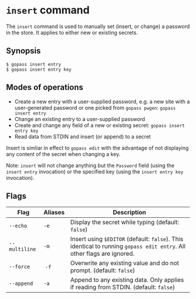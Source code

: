 # `insert` command

The `insert` command is used to manually set (insert, or change) a password in the store. It applies to either new or existing secrets.

## Synopsis

```
$ gopass insert entry
$ gopass insert entry key
```

## Modes of operations

* Create a new entry with a user-supplied password, e.g. a new site with a user-generated password or one picked from `gopass pwgen`: `gopass insert entry`
* Change an existing entry to a user-supplied password
* Create and change any field of a new or existing secret: `gopass insert entry key`
* Read data from STDIN and insert (or append) to a secret

Insert is simliar in effect to `gopass edit` with the advantage of not displaying any content of the secret when changing a key.

Note: `insert` will not change anything but the `Password` field (using the `insert entry` invocation) or the specified key (using the `insert entry key` invocation).

## Flags

Flag | Aliases | Description
---- | ------- | -----------
`--echo` | `-e` | Display the secret while typing (default: `false`)
`--multiline` | `-m` | Insert using `$EDITOR` (default: `false`). This identical to running `gopass edit entry`. All other flags are ignored.
`--force` | `-f` | Overwrite any existing value and do not prompt. (default: `false`)
`--append` | `-a` | Append to any existing data. Only applies if reading from STDIN. (default: `false`)

